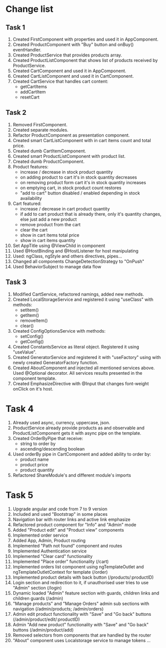 # Change list
## Task 1
1. Created FirstComponent with properties and used it in AppComponent.
2. Created ProductComponent with "Buy" button and onBuy() eventHandler.
3. Created ProductService that provides products array.
4. Created ProductListComponent that shows list of products received by ProductService.
5. Created CartComponent and used it in AppComponent.
6. Created CartListComponent and used it in CartComponent.
7. Created CartService that handles cart content:
   * getCartItems
   * addCartItem
   * resetCart

## Task 2
1. Removed FirstComponent.
2. Created separate modules.
3. Refactor ProductComponent as presentation component.
4. Created smart CartListComponent with in cart items count and total price.
5. Created dumb СartItemComponent.
6. Created smart ProductListComponent with product list.
7. Created dumb ProductComponent.
8. Product features:
    * increase / decrease in stock product quantity
    * on adding product to cart it's in stock quantity decreases
    * on removing product form cart it's in stock quantity increases
    * on emptying cart, in stock product count restores
    * "add to cart" button disabled / enabled depending in stock availability
9. Cart featured:
    * increase / decrease in cart product quantity
    * if add to cart product that is already there, only it's quantity changes, else just add a new product
    * remove product from the cart
    * clear the cart
    * show in cart items total price
    * show in cart items quantity
10. Set AppTitle using @ViewChild in component
11. Used @HostBinding and @HostListener for host manipulating  
12. Used: ngClass, ngStyle and others directives, pipes...    
13. Changed all components ChangeDetectionStrategy to "OnPush"
14. Used BehaviorSubject to manage data flow

## Task 3
1. Modified CartService, refactored namings, added new methods.
2. Created LocalStorageService and registered it using "useClass" with methods:
   * setItem()
   * getItem()
   * removeItem()
   * clear()
3. Created ConfigOptionsService with methods:
   * setConfig()
   * getConfig()
4. Created ConstantsService as literal object. Registered it using "useValue".
5. Created GeneratorService and registered it with "useFactory" using with newly created GeneratorFactory function.
6. Created AboutComponent and injected all mentioned services above. Used @Optional decorator. All services results presented in the component template.
7. Created EmphasizeDirective with @Input that changes font-weight onClick on it's host.

# Task 4
1. Already used async, currency, uppercase, json.
2. ProductService already provide products as and observable and ProductListComponent gets it with async pipe on the template.
3. Created OrderByPipe that receive:
   * string to order by
   * ascending/descending boolean
4. Used orderBy pipe in CartComponent and added ability to order by:
   * product name
   * product price
   * product quantity
5. Refactored ShareModule's and different module's imports   

# Task 5
1. Upgrade angular and code from 7 to 9 version
2. Included and used "Bootstrap" in some places
3. Navigation bar with router links and active link emphasize
4. Refactored product component for "Info" and "Admin" mode
5. Added "Product edit" and "Product view" components
6. Implemented order service
7. Added App, Admin, Product routing
8. Implemented "Path not found" component and routes
9. Implemented Authentication service
10. Implemented "Clear card" functionality
11. Implemented "Place order" functionality (/cart)
12. Implemented orders list component using ngTemplateOutlet and  ngTemplateOutletContext for template (/order)
13. Implemented product details with back button (/products/:productID)
14. Login section and redirection to it, if unauthorised user tries to use "Admin" section (/login)
15. Dynamic loaded "Admin" feature section with guards, children links and children guards (/admin) 
16. "Manage products" and "Manage Orders" admin sub sections with navigation (/admin/products; /admin/orders)
17. Admin edit product functionality with "Save" and "Go back" buttons (/admin/product/edit/:productID)
18. Admin "Add new product" functionality with "Save" and "Go back" buttons (/admin/product/add)
19. Removed selectors from components that are handled by the router
20. "About" component uses Localstorage service to manage tokens
...
